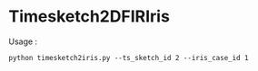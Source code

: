 # Timesketch2DFIRIris

Usage : 
```
python timesketch2iris.py --ts_sketch_id 2 --iris_case_id 1    
```
